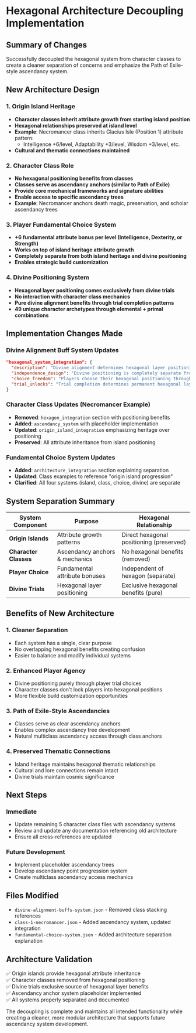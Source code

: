 # Hexagonal Architecture Decoupling Implementation

## Summary of Changes
Successfully decoupled the hexagonal system from character classes to create a cleaner separation of concerns and emphasize the Path of Exile-style ascendancy system.

## New Architecture Design

### **1. Origin Island Heritage**
- **Character classes inherit attribute growth from starting island position**
- **Hexagonal relationships preserved at island level**
- **Example**: Necromancer class inherits Glacius Isle (Position 1) attribute pattern:
  - Intelligence +6/level, Adaptability +3/level, Wisdom +3/level, etc.
- **Cultural and thematic connections maintained**

### **2. Character Class Role**
- **No hexagonal positioning benefits from classes**
- **Classes serve as ascendancy anchors (similar to Path of Exile)**
- **Provide core mechanical frameworks and signature abilities**
- **Enable access to specific ascendancy trees**
- **Example**: Necromancer anchors death magic, preservation, and scholar ascendancy trees

### **3. Player Fundamental Choice System**
- **+6 fundamental attribute bonus per level (Intelligence, Dexterity, or Strength)**
- **Works on top of island heritage attribute growth**
- **Completely separate from both island heritage and divine positioning**
- **Enables strategic build customization**

### **4. Divine Positioning System**
- **Hexagonal layer positioning comes exclusively from divine trials**
- **No interaction with character class mechanics**
- **Pure divine alignment benefits through trial completion patterns**
- **49 unique character archetypes through elemental + primal combinations**

## Implementation Changes Made

### **Divine Alignment Buff System Updates**
```json
"hexagonal_system_integration": {
  "description": "Divine alignment determines hexagonal layer positioning exclusively through divine trial completion",
  "independence_design": "Divine positioning is completely separate from character class mechanics",
  "choice_freedom": "Players choose their hexagonal positioning through trial choices rather than external assignment",
  "trial_unlocks": "Trial completion determines permanent hexagonal layer access and positioning"
}
```

### **Character Class Updates (Necromancer Example)**
- **Removed**: `hexagon_integration` section with positioning benefits
- **Added**: `ascendancy_system` with placeholder implementation
- **Updated**: `origin_island_integration` emphasizing heritage over positioning
- **Preserved**: All attribute inheritance from island positioning

### **Fundamental Choice System Updates**
- **Added**: `architecture_integration` section explaining separation
- **Updated**: Class examples to reference "origin island progression"
- **Clarified**: All four systems (island, class, choice, divine) are separate

## System Separation Summary

| System Component | Purpose | Hexagonal Relationship |
|-----------------|---------|----------------------|
| **Origin Islands** | Attribute growth patterns | Direct hexagonal positioning (preserved) |
| **Character Classes** | Ascendancy anchors & mechanics | No hexagonal benefits (removed) |
| **Player Choice** | Fundamental attribute bonuses | Independent of hexagon (separate) |
| **Divine Trials** | Hexagonal layer positioning | Exclusive hexagonal benefits (pure) |

## Benefits of New Architecture

### **1. Cleaner Separation**
- Each system has a single, clear purpose
- No overlapping hexagonal benefits creating confusion
- Easier to balance and modify individual systems

### **2. Enhanced Player Agency**
- Divine positioning purely through player trial choices
- Character classes don't lock players into hexagonal positions
- More flexible build customization opportunities

### **3. Path of Exile-Style Ascendancies**
- Classes serve as clear ascendancy anchors
- Enables complex ascendancy tree development
- Natural multiclass ascendancy access through class anchors

### **4. Preserved Thematic Connections**
- Island heritage maintains hexagonal thematic relationships
- Cultural and lore connections remain intact
- Divine trials maintain cosmic significance

## Next Steps

### **Immediate**
- Update remaining 5 character class files with ascendancy systems
- Review and update any documentation referencing old architecture
- Ensure all cross-references are updated

### **Future Development**
- Implement placeholder ascendancy trees
- Develop ascendancy point progression system
- Create multiclass ascendancy access mechanics

## Files Modified
- `divine-alignment-buffs-system.json` - Removed class stacking references
- `class-1-necromancer.json` - Added ascendancy system, updated integration
- `fundamental-choice-system.json` - Added architecture separation explanation

## Architecture Validation
✅ Origin islands provide hexagonal attribute inheritance  
✅ Character classes removed from hexagonal positioning  
✅ Divine trials exclusive source of hexagonal layer benefits  
✅ Ascendancy anchor system placeholder implemented  
✅ All systems properly separated and documented  

The decoupling is complete and maintains all intended functionality while creating a cleaner, more modular architecture that supports future ascendancy system development.

